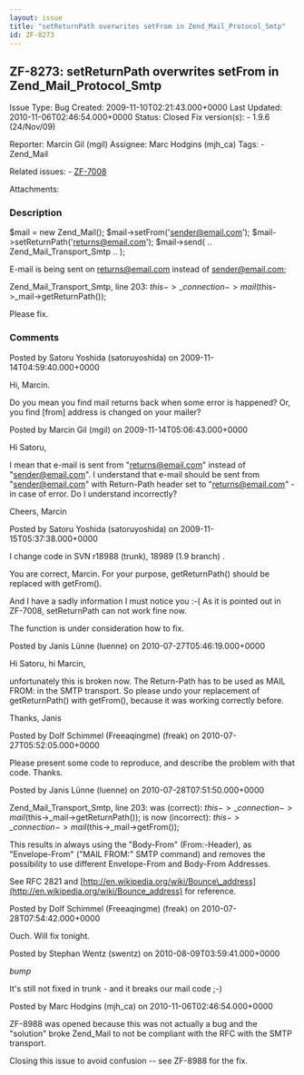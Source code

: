 ```yaml
---
layout: issue
title: "setReturnPath overwrites setFrom in Zend_Mail_Protocol_Smtp"
id: ZF-8273
---
```


ZF-8273: setReturnPath overwrites setFrom in Zend\_Mail\_Protocol\_Smtp
-----------------------------------------------------------------------

 Issue Type: Bug Created: 2009-11-10T02:21:43.000+0000 Last Updated: 2010-11-06T02:46:54.000+0000 Status: Closed Fix version(s): - 1.9.6 (24/Nov/09)
 
 Reporter:  Marcin Gil (mgil)  Assignee:  Marc Hodgins (mjh\_ca)  Tags: - Zend\_Mail
 
 Related issues: - [ZF-7008](/issues/browse/ZF-7008)
 
 Attachments: 
### Description

$mail = new Zend\_Mail(); $mail->setFrom('sender@email.com'); $mail->setReturnPath('returns@email.com'); $mail->send( .. Zend\_Mail\_Transport\_Smtp .. );

E-mail is being sent on returns@email.com instead of sender@email.com;

Zend\_Mail\_Transport\_Smtp, line 203: $this->\_connection->mail($this->\_mail->getReturnPath());

Please fix.

 

 

### Comments

Posted by Satoru Yoshida (satoruyoshida) on 2009-11-14T04:59:40.000+0000

Hi, Marcin.

Do you mean you find mail returns back when some error is happened? Or, you find [from] address is changed on your mailer?

 

 

Posted by Marcin Gil (mgil) on 2009-11-14T05:06:43.000+0000

Hi Satoru,

I mean that e-mail is sent from "returns@email.com" instead of "sender@email.com". I understand that e-mail should be sent from "sender@email.com" with Return-Path header set to "returns@email.com" - in case of error. Do I understand incorrectly?

Cheers, Marcin

 

 

Posted by Satoru Yoshida (satoruyoshida) on 2009-11-15T05:37:38.000+0000

I change code in SVN r18988 (trunk), 18989 (1.9 branch) .

You are correct, Marcin. For your purpose, getReturnPath() should be replaced with getFrom().

And I have a sadly information I must notice you :-( As it is pointed out in ZF-7008, setReturnPath can not work fine now.

The function is under consideration how to fix.

 

 

Posted by Janis Lünne (luenne) on 2010-07-27T05:46:19.000+0000

Hi Satoru, hi Marcin,

unfortunately this is broken now. The Return-Path has to be used as MAIL FROM: in the SMTP transport. So please undo your replacement of getReturnPath() with getFrom(), because it was working correctly before.

Thanks, Janis

 

 

Posted by Dolf Schimmel (Freeaqingme) (freak) on 2010-07-27T05:52:05.000+0000

Please present some code to reproduce, and describe the problem with that code. Thanks.

 

 

Posted by Janis Lünne (luenne) on 2010-07-28T07:51:50.000+0000

Zend\_Mail\_Transport\_Smtp, line 203: was (correct): $this->\_connection->mail($this->\_mail->getReturnPath()); is now (incorrect): $this->\_connection->mail($this->\_mail->getFrom());

This results in always using the "Body-From" (From:-Header), as "Envelope-From" ("MAIL FROM:" SMTP command) and removes the possibility to use different Envelope-From and Body-From Addresses.

See RFC 2821 and [http://en.wikipedia.org/wiki/Bounce\_address](http://en.wikipedia.org/wiki/Bounce_address) for reference.

 

 

Posted by Dolf Schimmel (Freeaqingme) (freak) on 2010-07-28T07:54:42.000+0000

Ouch. Will fix tonight.

 

 

Posted by Stephan Wentz (swentz) on 2010-08-09T03:59:41.000+0000

_bump_

It's still not fixed in trunk - and it breaks our mail code ;-)

 

 

Posted by Marc Hodgins (mjh\_ca) on 2010-11-06T02:46:54.000+0000

ZF-8988 was opened because this was not actually a bug and the "solution" broke Zend\_Mail to not be compliant with the RFC with the SMTP transport.

Closing this issue to avoid confusion -- see ZF-8988 for the fix.

 

 